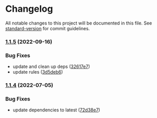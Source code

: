 # Changelog

All notable changes to this project will be documented in this file. See [standard-version](https://github.com/conventional-changelog/standard-version) for commit guidelines.

### [1.1.5](https://github.com/ddadaal/eslintrc/compare/v1.5.1...v1.1.5) (2022-09-16)


### Bug Fixes

* update and clean up deps ([32617e7](https://github.com/ddadaal/eslintrc/commit/32617e7f95ee6befb674ea1c2d1679f0d17c3439))
* update rules ([3d5deb6](https://github.com/ddadaal/eslintrc/commit/3d5deb6696868943b8a210a6c053f1ca3dc1b794))

### [1.1.4](https://github.com/ddadaal/eslintrc/compare/v1.5.0...v1.1.4) (2022-07-05)


### Bug Fixes

* update dependencies to latest ([72d38e7](https://github.com/ddadaal/eslintrc/commit/72d38e78a066ef01fae78a9de8135011665acd13))
